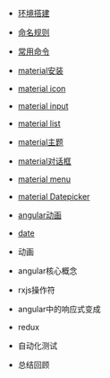 


* [环境搭建](docs/install.md)
* [命名规则](docs/roules.md)
* [常用命令](docs/commands.md)
* [material安装](docs/material.md)
* [material icon](docs/material_icon.md)
* [material input](docs/material_input.md)
* [material list](docs/material_list.md)
* [material主题](docs/material_theme.md)
* [material对话框](docs/material_dialog.md)
* [material menu](docs/material_menu.md)
* [material Datepicker](docs/material_date_picker.md)
* [angular动画](docs/angular_animation.md)



* [date](docs/date.md)
* 动画
* angular核心概念
* rxjs操作符
* angular中的响应式变成
* redux
* 自动化测试
* 总结回顾

